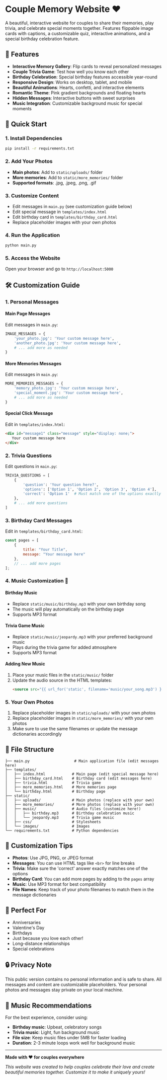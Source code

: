 # Couple Memory Website ❤️

A beautiful, interactive website for couples to share their memories, play trivia, and celebrate special moments together. Features flippable image cards with captions, a customizable quiz, interactive animations, and a special birthday celebration feature.

## 🎯 Features

- **Interactive Memory Gallery**: Flip cards to reveal personalized messages
- **Couple Trivia Game**: Test how well you know each other
- **Birthday Celebration**: Special birthday features accessible year-round
- **Responsive Design**: Works on desktop, tablet, and mobile
- **Beautiful Animations**: Hearts, confetti, and interactive elements
- **Romantic Theme**: Pink gradient backgrounds and floating hearts
- **Hidden Messages**: Interactive buttons with sweet surprises
- **Music Integration**: Customizable background music for special moments

## 🚀 Quick Start

### 1. Install Dependencies
```bash
pip install -r requirements.txt
```

### 2. Add Your Photos
- **Main photos**: Add to `static/uploads/` folder
- **More memories**: Add to `static/more_memories/` folder
- **Supported formats**: .jpg, .jpeg, .png, .gif

### 3. Customize Content
- Edit messages in `main.py` (see customization guide below)
- Edit special message in `templates/index.html`
- Edit birthday card in `templates/birthday_card.html`
- Replace placeholder images with your own photos

### 4. Run the Application
```bash
python main.py
```

### 5. Access the Website
Open your browser and go to `http://localhost:5000`

## 🛠️ Customization Guide

### 1. Personal Messages

#### Main Page Messages
Edit messages in `main.py`:
```python
IMAGE_MESSAGES = {
    'your_photo.jpg': 'Your custom message here',
    'another_photo.jpg': 'Your custom message here',
    # ... add more as needed
}
```

#### More Memories Messages
Edit messages in `main.py`:
```python
MORE_MEMORIES_MESSAGES = {
    'memory_photo.jpg': 'Your custom message here',
    'special_moment.jpg': 'Your custom message here',
    # ... add more as needed
}
```

#### Special Click Message
Edit in `templates/index.html`:
```html
<div id="message1" class="message" style="display: none;">
   Your custom message here
</div>
```

### 2. Trivia Questions

Edit questions in `main.py`:
```python
TRIVIA_QUESTIONS = [
    {
        'question': 'Your question here?',
        'options': ['Option 1', 'Option 2', 'Option 3', 'Option 4'],
        'correct': 'Option 1'  # Must match one of the options exactly
    },
    # ... add more questions
]
```

### 3. Birthday Card Messages

Edit in `templates/birthday_card.html`:
```javascript
const pages = [
    {
        title: "Your Title",
        message: "Your message here"
    },
    // ... add more pages
];
```

### 4. Music Customization 🎵

#### Birthday Music
- Replace `static/music/birthday.mp3` with your own birthday song
- The music will play automatically on the birthday page
- Supports MP3 format

#### Trivia Game Music
- Replace `static/music/jeopardy.mp3` with your preferred background music
- Plays during the trivia game for added atmosphere
- Supports MP3 format

#### Adding New Music
1. Place your music files in the `static/music/` folder
2. Update the audio source in the HTML templates:
   ```html
   <source src="{{ url_for('static', filename='music/your_song.mp3') }}" type="audio/mpeg">
   ```

### 5. Your Own Photos

1. Replace placeholder images in `static/uploads/` with your own photos
2. Replace placeholder images in `static/more_memories/` with your own photos
3. Make sure to use the same filenames or update the message dictionaries accordingly

## 📁 File Structure

```
├── main.py                    # Main application file (edit messages here)
├── templates/
│   ├── index.html            # Main page (edit special message here)
│   ├── birthday_card.html    # Birthday card (edit messages here)
│   ├── trivia.html           # Trivia game
│   ├── more_memories.html    # More memories page
│   └── birthday.html         # Birthday page
├── static/
│   ├── uploads/              # Main photos (replace with your own)
│   ├── more_memories/        # More photos (replace with your own)
│   ├── music/                # Audio files (customize here!)
│   │   ├── birthday.mp3      # Birthday celebration music
│   │   └── jeopardy.mp3      # Trivia game music
│   ├── css/                  # Stylesheets
│   └── images/               # Images
└── requirements.txt          # Python dependencies
```

## 🎨 Customization Tips

- **Photos**: Use JPG, PNG, or JPEG format
- **Messages**: You can use HTML tags like `<br>` for line breaks
- **Trivia**: Make sure the 'correct' answer exactly matches one of the options
- **Birthday Card**: You can add more pages by adding to the `pages` array
- **Music**: Use MP3 format for best compatibility
- **File Names**: Keep track of your photo filenames to match them in the message dictionaries

## 💝 Perfect For

- Anniversaries
- Valentine's Day
- Birthdays
- Just because you love each other!
- Long-distance relationships
- Special celebrations

## 🔒 Privacy Note

This public version contains no personal information and is safe to share. All messages and content are customizable placeholders. Your personal photos and messages stay private on your local machine.

## 🎵 Music Recommendations

For the best experience, consider using:
- **Birthday music**: Upbeat, celebratory songs
- **Trivia music**: Light, fun background music
- **File size**: Keep music files under 5MB for faster loading
- **Duration**: 2-3 minute loops work well for background music

---

**Made with ❤️ for couples everywhere**

*This website was created to help couples celebrate their love and create beautiful memories together. Customize it to make it uniquely yours!* 